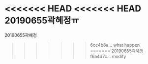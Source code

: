 <<<<<<< HEAD
<<<<<<< HEAD
20190655곽혜정ㅠ
=======
20190655곽혜정
>>>>>>> 6cc4b8a... what happen
=======
20190655곽혜정
>>>>>>> f6a4d7c... modify
